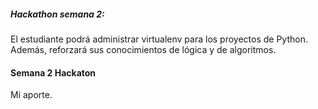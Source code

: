##### Hackathon semana 2:
El estudiante podrá administrar virtualenv para los proyectos de Python. Además, reforzará sus conocimientos de lógica y de algoritmos.
#### Semana 2 Hackaton
Mi aporte.
